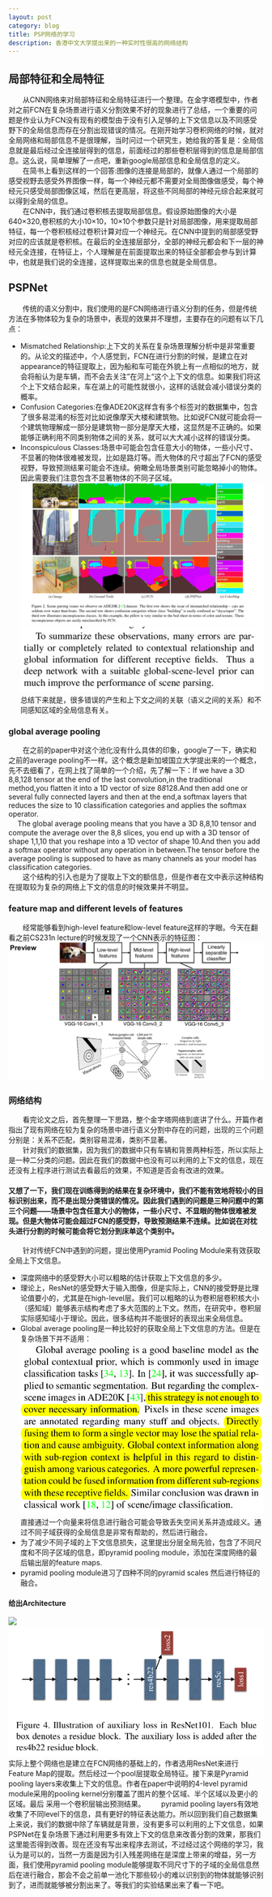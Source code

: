```yaml
---
layout: post
category: blog
title: PSP网络的学习
description: 香港中文大学提出来的一种实时性很高的网络结构
---
```


## 局部特征和全局特征
　　从CNN网络来对局部特征和全局特征进行一个整理。在金字塔模型中，作者对之前FCN在复杂场景进行语义分割效果不好的现象进行了总结，一个重要的问题是作业认为FCN没有现有的模型由于没有引入足够的上下文信息以及不同感受野下的全局信息而存在分割出现错误的情况。在刚开始学习卷积网络的时候，就对全局网络和局部信息不是很理解，当时问过一个研究生，她给我的答复是：全局信息就是最后经过全连接层得到的信息，前面经过的那些卷积层得到的信息是局部信息。这么说，简单理解了一点吧，重新google局部信息和全局信息的定义。<br>
　　在简书上看到这样的一个回答:图像的连接是局部的，就像人通过一个局部的感受视野去感受外界图像一样，每一个神经元都不需要对全局图像做感受，每个神经元只感受局部图像区域，然后在更高层，将这些不同局部的神经元综合起来就可以得到全局的信息。<br>
　　在CNN中，我们通过卷积核去提取局部信息。假设原始图像的大小是640×320,卷积核的大小10×10，10×10个参数只是针对局部图像，用来提取局部特征，每一个卷积核经过卷积计算对应一个神经元。在CNN中提到的局部感受野对应的应该就是卷积核。在最后的全连接层部分，全部的神经元都会和下一层的神经元全连接，在特征上，个人理解是在前面提取出来的特征全部都会参与到计算中，也就是我们说的全连接，这样提取出来的信息也就是全局信息。
## PSPNet
　　传统的语义分割中，我们使用的是FCN网络进行语义分割的任务，但是传统方法在多物体较为复杂的场景中，表现的效果并不理想，主要存在的问题有以下几点：
- Mismatched Relationship:上下文的关系在复杂场景理解分析中是非常重要的。从论文的描述中，个人感觉到，FCN在进行分割的时候，是建立在对appearance的特征提取上，因为船和车可能在外貌上有一点相似的地方，就会将船认为是车辆，而不会去关注”在河上“这个上下文的信息。如果我们将这个上下文结合起来，车在湖上的可能性就很小，这样的话就会减小错误分类的概率。
- Confusion Categories:在像ADE20K这样含有多个标签对的数据集中，包含了很多易混淆的标签对比如说像摩天大楼和建筑物。比如说FCN就可能会将一个建筑物理解成一部分是建筑物一部分是摩天大楼，这显然是不正确的。如果能够正确利用不同类别物体之间的关系，就可以大大减小这样的错误分类。
- Inconspiculous Classes:场景中可能会包含任意大小的物体，一些小尺寸、不显著的物体很难被发现，比如是路灯等。而大物体的尺寸超出了FCN的感受视野，导致预测结果可能会不连续。俯瞰全局场景类别可能忽略掉小的物体。因此需要我们注意包含不显著物体的不同子区域。
![](/downloads/FCN的不足.png)
![](/downloads/summarize.png)
　　总结下来就是，很多错误的产生和上下文之间的关联（语义之间的关系）和不同感知区域的全局信息有关。
### global average pooling
　　在之前的paper中对这个池化没有什么具体的印象，google了一下，确实和之前的average pooling不一样。这个概念是新加坡国立大学提出来的一个概念，先不去细看了，在网上找了简单的一个介绍，先了解一下：If we have a 3D 8,8,128 tensor at the end of the last convolution,in the traditional method,you flatten it into a 1D vector of size 8*8*128.And then add one or several fully connected layers and then at the end,a softmax layers that reduces the size to 10 classification categories and applies the softmax operator.<br>
　  The global average pooling means that you have a 3D 8,8,10 tensor and compute the average over the 8,8 slices, you end up with a 3D tensor of shape 1,1,10 that you reshape into a 1D vector of shape 10.And then you add a softmax operator without any operation in between.The tensor before the average pooling is supposed to have as many channels as your model has classification categories.<br>
　　这个结构的引入也是为了提取上下文的额信息，但是作者在文中表示这种结构在提取较为复杂的网络上下文的信息的时候效果并不明显。
### feature map and different levels of features
　　经常能够看到high-level feature和low-level feature这样的字眼。今天在翻看之前CS231n lecture的时候发现了一个CNN表示的特征图：
![](/downloads/featuremap.png)
### 网络结构
　　看完论文之后，首先整理一下思路，整个金字塔网络到底讲了什么。开篇作者指出了现有网络在较为复杂的场景中进行语义分割中存在的问题，出现的三个问题分别是：关系不匹配，类别容易混淆，类别不显著。<br>
　　针对我们的数据集，因为我们的数据中只有车辆和背景两种标签，所以实际上是一种二分类的问题。因此在我们的数据中也没有可以利用的上下文的信息，现在还没有上程序进行测试去看最后的效果，不知道是否会有改进的效果。
#### 又想了一下，我们现在训练得到的结果在复杂环境中，我们不能有效地将较小的目标识别出来，而不是出现分类错误的情况。因此我们遇到的问题是三种问题中的第三个问题——场景中包含任意大小的物体，一些小尺寸、不显眼的物体很难被发现。但是大物体可能会超过FCN的感受野，导致预测结果不连续。比如说在对枕头进行分割的时候可能会将它划分到床单这个类别中。
　　针对传统FCN中遇到的问题，提出使用Pyramid Pooling Module来有效获取全局上下文信息。
- 深度网络中的感受野大小可以粗略的估计获取上下文信息的多少。
- 理论上，ResNet的感受野大于输入图像，但是实际上，CNN的接受野是比理论值要小的，尤其是在high-level层。我们可以粗略的认为卷积层卷积核大小（感知域）能够表示结构考虑了多大范围的上下文。然而，在研究中，卷积层实际感知域小于理论。因此，很多结构并不能很好的表现出来全局信息。
- Global average pooling是一种比较好的获取全局上下文信息的方法。但是在复杂场景下并不适用：
![](/downloads/GlobalAve.png)
　　直接通过一个向量来将信息进行融合可能会导致丢失空间关系并造成歧义。通过不同子域获得的全局信息是非常有帮助的，然后进行融合。
- 为了减少不同子域的上下文信息损失，这里提出分层全局先验，包含了不同尺度和不同子区域的信息，即pyramid pooling module，添加在深度网络的最后输出层的feature maps.
- pyramid pooling module进习了四种不同的pyramid scales 然后进行特征的融合。
#### 给出Architecture
![](/downloads/PSPNetArche.png)
![](/downloads/Res101.png)
　　实际上整个网络也是建立在FCN网络的基础上的，作者选用ResNet来进行Feature Map的提取。然后经过一个pool层提取全局特征。接下来是Pyramid pooling layers来收集上下文的信息。作者在paper中说明的4-level pyramid module采用的pooling kernel分别覆盖了图片的整个区域、半个区域以及更小的区域。最后 采用一个卷积层输出预测结果。
　　pyramid pooling layers有效地收集了不同level下的信息，具有更好的特征表达能力。所以回到我们自己数据集上来说，我们的数据中除了车辆就是背景，没有更多可以利用的上下文信息，如果PSPNet在复杂场景下通过利用更多有效上下文的信息来改善分割的效果，那我们这里能否得到改善。现在还没有写出来程序去测试，不过经过这个网络的学习，我认为是可以的，当然一方面是因为引入残差网络在是深度上带来的增益，另一方面，我们使用pyramid pooling module能够提取不同尺寸下的子域的全局信息然后在进行融合，那会不会之前单一池化下那些较小的难以识别到的物体就能够识别到了，进而就能够被分割出来了。等我们的实验结果出来了看一下吧。
